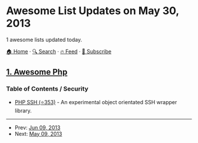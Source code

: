 # Awesome List Updates on May 30, 2013

1 awesome lists updated today.

[🏠 Home](/README.md) · [🔍 Search](https://www.trackawesomelist.com/search/) · [🔥 Feed](https://www.trackawesomelist.com/rss.xml) · [📮 Subscribe](https://trackawesomelist.us17.list-manage.com/subscribe?u=d2f0117aa829c83a63ec63c2f&id=36a103854c)



## [1. Awesome Php](/content/ziadoz/awesome-php/README.md)

### Table of Contents / Security

*   [PHP SSH (⭐353)](https://github.com/Herzult/php-ssh) - An experimental object orientated SSH wrapper library.

---

- Prev: [Jun 09, 2013](/content/2013/06/09/README.md)
- Next: [May 09, 2013](/content/2013/05/09/README.md)
